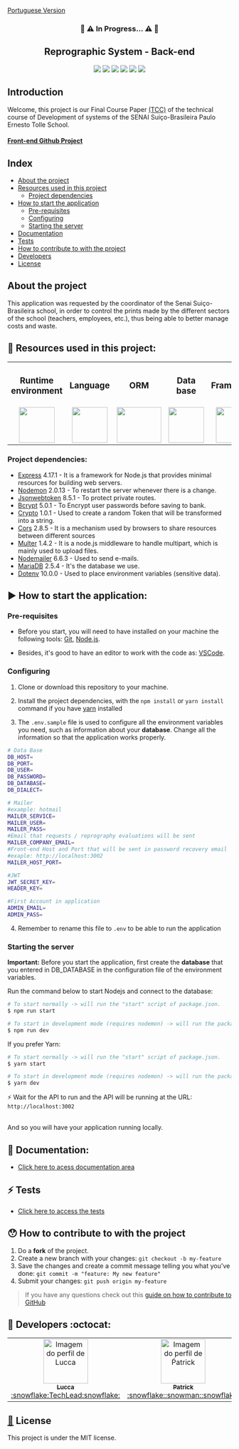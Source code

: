 <a href="https://github.com/Squad-Back-End/reprography-nodejs/blob/master/README.md">Portuguese Version</a>

<h3 align="center">🚧 ⚠️ In Progress... ⚠️ 🚧</h3>


 
 
<h2 align="center">Reprographic System - Back-end</h2>

<div align="center">
 <img src="https://img.shields.io/badge/Node.js-43853D?style=&logo=node-dot-js&logoColor=white" />
 <img src="https://img.shields.io/badge/JavaScript-F7DF1E?style=&logo=javascript&logoColor=black" />
 <img src="https://img.shields.io/badge/Express.js-000000?style=&logo=express&logoColor=white" />
<img src="https://img.shields.io/github/license/luccazx12/reprography-nodejs">
 <img src="https://img.shields.io/github/repo-size/luccazx12/reprography-nodejs">
 <img src="https://img.shields.io/github/last-commit/luccazx12/reprography-nodejs">
 </div>


## Introduction
Welcome, this project is our Final Course Paper <a href="https://pt.wikipedia.org/wiki/Trabalho_de_conclus%C3%A3o_de_curso">(TCC)</a> of the technical course of Development of systems of the SENAI Suiço-Brasileira Paulo Ernesto Tolle School.

#### [Front-end Github Project](https://github.com/ViictorSR388/reprografia_front-end)

 ## Index
- [About the project](#AboutTheProject)
- [Resources used in this project](#ResourcesUsedInThisProject)
   - [Project dependencies](#ProjectDependencies)
- [How to start the application](#HowToStartTheApplication)
   - [Pre-requisites](#preRequisites)
   - [Configuring](#Configuring)
   - [Starting the server](#StartingTheServer)
- [Documentation](#Docs)
- [Tests](#Tests)
- [How to contribute to with the project](#HowtoContributeToWithTheProject)
- [Developers](#Developers)
- [License](#License)


## <a name="AboutTheProject"></a> About the project
This application was requested by the coordinator of the Senai Suiço-Brasileira school, in order to control the prints made by the different sectors of the school (teachers, employees, etc.), thus being able to better manage costs and waste.

## <a name="ResourcesUsedInThisProject"></a> 📌 Resources used in this project:


<table align="center">
 <th><h3>Runtime environment</h3></th>
 <th><h3>Language</h3></th>
  <th><h3>  ORM  </h3></th>
 <th><h3>Data base</h3></th>
 <th><h3>Framework</h3></th>
 <th><h3>Documentation</h3></th>
  <tr>
    <td valign="top" align="center">
      <a href="https://nodejs.org/en/" ><img height="80" width="80" src="https://cdn-icons-png.flaticon.com/512/919/919825.png" style="max-width:100%;"></img></a>
    </td>

   <td valign="top" align="center">
      <a href="https://www.javascript.com"><img height="80" width="80" src="https://www.seekpng.com/png/full/80-803501_javascript-logo-logo-de-java-script-png.png" style="max-width:100%;"></img></a>
      </td>
      
   <td valign="top" align="center">
      <a href="https://sequelize.org"><img height="80" width="100" src="https://sequelize.org/master/image/brand_logo.png" style="max-width:100%;"></img></a>
      </td>
  
   <td valign="top" align="center">
      <a href="https://mariadb.org"><img height="80" width="80" src="https://e3z7c6v7.rocketcdn.me/blog/wp-content/uploads/2018/03/mariadb.png" style="max-width:100%;"></img></a>
    </td>

   <td valign="top" align="center">
      <a href="https://expressjs.com"><img height="80" width="80" src="https://hackr.io/tutorials/learn-express-js/logo/logo-express-js?ver=1557508379" style="max-width:100%;"></img></a>
    </td>

   <td valign="top" align="center">
      <a href="https://swagger.io"><img height="80" width="80"src="https://upload.wikimedia.org/wikipedia/commons/a/ab/Swagger-logo.png" style="max-width:100%;"></img></a>
    </td>
  </tr>
</table>


### <a name="ProjectDependencies"></a> Project dependencies:
  * [Express](https://www.npmjs.com/package/express) 4.17.1 - It is a framework for Node.js that provides minimal resources for building web servers.
  * [Nodemon](https://www.npmjs.com/package/nodemon) 2.0.13 -  To restart the server whenever there is a change.
  * [Jsonwebtoken](https://www.npmjs.com/package/jsonwebtoken) 8.5.1 - To protect private routes.
  * [Bcrypt](https://www.npmjs.com/package/bcrypt) 5.0.1 - To Encrypt user passwords before saving to bank.
  * [Crypto](https://www.npmjs.com/package/crypto) 1.0.1 - Used to create a random Token that will be transformed into a string.
  * [Cors](https://www.npmjs.com/package/cors) 2.8.5 - It is a mechanism used by browsers to share resources between different sources
  * [Multer](https://www.npmjs.com/package/multer) 1.4.2 - It is a node.js middleware to handle multipart, which is mainly used to upload files.
  * [Nodemailer](https://www.npmjs.com/package/nodemailer) 6.6.3 - Used to send e-mails.
  * [MariaDB](https://www.npmjs.com/package/mariadb) 2.5.4 - It's the database we use.
  * [Dotenv](https://www.npmjs.com/package/dotenv) 10.0.0 - Used to place environment variables (sensitive data).


## <a name="HowToStartTheApplication"></a> :arrow_forward: How to start the application:

### <a name="preRequisites"></a> Pre-requisites

* Before you start, you will need to have installed on your machine the following tools:
[Git](https://git-scm.com), [Node.js](https://nodejs.org/en/).

* Besides, it's good to have an editor to work with the code as: [VSCode](https://code.visualstudio.com).


### <a name="Configuring"></a> Configuring

1. Clone or download this repository to your machine.

2. Install the project dependencies, with the `npm install` or `yarn install` command if you have [yarn](https://yarnpkg.com) installed

3. The `.env.sample` file is used to configure all the environment variables you need, such as information about your **database**. Change all the information so that the application works properly.

```bash
# Data Base
DB_HOST=
DB_PORT=
DB_USER=
DB_PASSWORD=
DB_DATABASE=
DB_DIALECT=

# Mailer
#example: hotmail
MAILER_SERVICE= 
MAILER_USER=
MAILER_PASS=
#Email that requests / reprography evaluations will be sent
MAILER_COMPANY_EMAIL=
#Front-end Host and Port that will be sent in password recovery email
#exaple: http://localhost:3002
MAILER_HOST_PORT= 

#JWT 
JWT_SECRET_KEY=
HEADER_KEY=

#First Account in application
ADMIN_EMAIL=
ADMIN_PASS=
```

4. Remember to rename this file to `.env` to be able to run the application


### <a name="StartingTheServer"></a> Starting the server

**Important:** Before you start the application, first create the **database** that you entered in DB_DATABASE in the configuration file of the environment variables.

Run the command below to start Nodejs and connect to the database:
``` bash
# To start normally -> will run the "start" script of package.json.
$ npm run start

# To start in development mode (requires nodemon) -> will run the package.json "dev" script.
$ npm run dev
```

If you prefer Yarn:
```bash
# To start normally -> will run the "start" script of package.json.
$ yarn start

# To start in development mode (requires nodemon) -> will run the package.json "dev" script.
$ yarn dev
```

⚡ Wait for the API to run and the API will be running at the URL: `http://localhost:3002`

<br>
And so you will have your application running locally.
<br>


## <a name="Docs"></a> 📄 Documentation:

 * [Click here to acess documentation area](https://github.com/Squad-Back-End/reprography-nodejs/blob/master/docs/README-en.md)
 

## <a name="Tests"></a> ⚡ Tests

* [Click here to access the tests](https://github.com/Squad-Back-End/reprography-nodejs/blob/master/tests/README-en.md)


## <a name="HowtoContributeToWithTheProject"></a> 😯 How to contribute to with the project

1. Do a **fork** of the project.
2. Create a new branch with your changes: `git checkout -b my-feature`
3. Save the changes and create a commit message telling you what you've done: `git commit -m "feature: My new feature"`
4. Submit your changes: `git push origin my-feature`
> If you have any questions check out this [guide on how to contribute to GitHub](https://github.com/firstcontributions/first-contributions)


## <a name="Developers"></a> :rocket: Developers :octocat:

<table align="center">
  <tr>
    <td align="center"><a href="https://github.com/Luccazx12">
    <img src="https://avatars.githubusercontent.com/u/71888383?v=4" width="100px" alt="Imagem do perfil de Lucca"/>
    <br />
     <sub><b>Lucca</b></sub><br />:snowflake:TechLead:snowflake:
     </td>
    <td align="center"><a href="https://github.com/patricksp08">
    <img src="https://avatars.githubusercontent.com/u/71887999?v=4" width="100px" alt="Imagem do perfil de Ṕatrick"/>
    <br />
    <sub><b>Patrick</b></sub><br />:snowflake::snowman::snowflake:
     </td>
    <td align="center"><a href="https://github.com/MrCyberpunKx">
    <img src="https://avatars.githubusercontent.com/u/71890228?v=4" width="100px" alt="Imagem do perfil de Daniel"/>
    <br />
    <sub><b>Daniel Santos</b></sub><br />:snowflake::snowman::snowflake:
     </td>
     <td align="center"><a href="https://github.com/Oseias-maker">
    <img src="https://avatars.githubusercontent.com/u/71889159?v=4" width="100px" alt="Imagem do perfil de Oséias"/>
    <br />
    <sub><b>Oseias Farias Jesus</b></sub><br />:snowflake::snowman::snowflake:
     </td>
    <td align="center"><a href="https://github.com/JoaoOFS">
    <img src="https://avatars.githubusercontent.com/u/71888050?v=4" width="100px" alt="Imagem do perfil de João"/>
    <br />
    <sub><b>João Otávio</b></sub><br />:snowflake::snowman::snowflake:
     </td>
         <td align="center"><a href="https://github.com/Tiagogtr">
    <img src="https://avatars.githubusercontent.com/u/71888086?v=4" width="100px" alt="Imagem do perfil de Tiago"/>
    <br />
    <sub><b>Tiago Soares</b></sub><br />:snowflake::snowman::snowflake:
     </td>
 </tr>
</table>

## <a href="https://github.com/Squad-Back-End/reprography-nodejs/blob/master/LICENSE">📝</a> <a name="License"></a> License

This project is under the MIT license.
